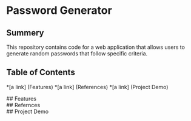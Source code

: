 # Password Generator

## Summery

This repository contains code for a web application that allows users to generate random passwords that follow specific criteria.

## Table of Contents

*[a link] (Features)
*[a link] (References)
*[a link] (Project Demo)

<div id="Features"></div>
## Features

<div id="References"></div>
## Refernces

<div id="Project Demo"></div>
## Project Demo


